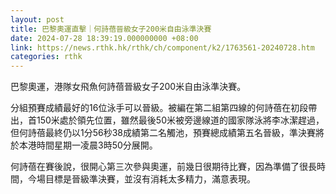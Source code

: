 ```yaml
---
layout: post
title: 巴黎奧運直擊｜何詩蓓晉級女子200米自由泳準決賽
date: 2024-07-28 18:39:19.000000000 +08:00
link: https://news.rthk.hk/rthk/ch/component/k2/1763561-20240728.htm
categories: rthk
---
```


巴黎奧運，港隊女飛魚何詩蓓晉級女子200米自由泳準決賽。

分組預賽成績最好的16位泳手可以晉級。被編在第二組第四線的何詩蓓在初段帶出，首150米處於領先位置，雖然最後50米被旁邊線道的國家隊泳將李冰潔趕過，但何詩蓓最終仍以1分56秒38成績第二名觸池，預賽總成績第五名晉級，準決賽將於本港時間星期一凌晨3時50分展開。

何詩蓓在賽後說，很開心第三次參與奧運，前幾日很期待比賽，因為準備了很長時間，今場目標是晉級準決賽，並沒有消耗太多精力，滿意表現。
